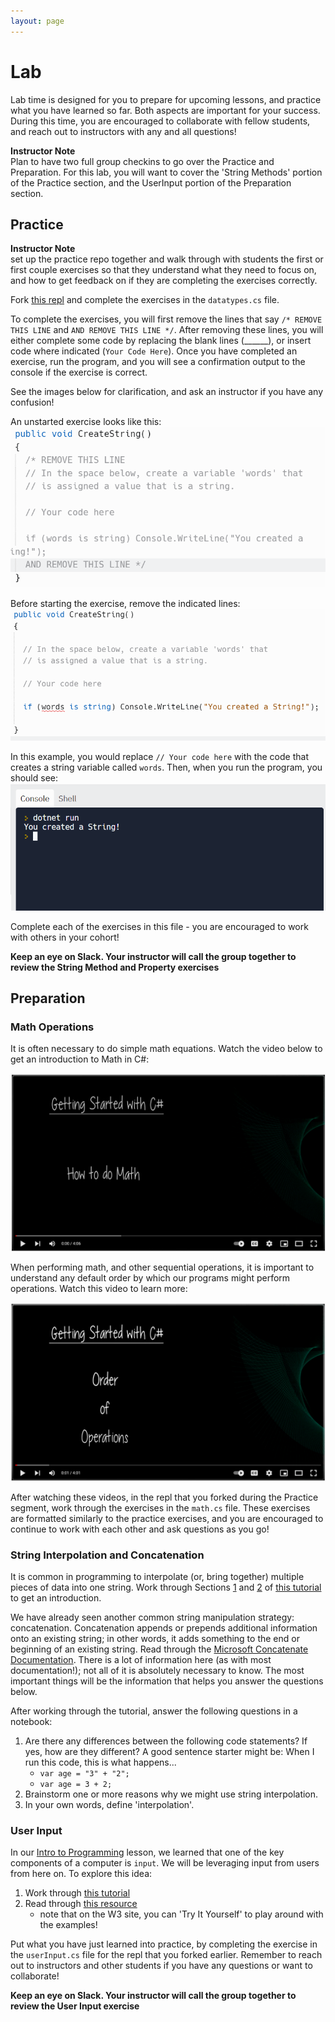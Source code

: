 ```yaml
---
layout: page
---
```


# Lab
Lab time is designed for you to prepare for upcoming lessons, and practice what you have learned so far.  Both aspects are important for your success.  During this time, you are encouraged to collaborate with fellow students, and reach out to instructors with any and all questions!

<aside class="instructor-notes">
    <p><strong>Instructor Note</strong><br>Plan to have two full group checkins to go over the Practice and Preparation.  For this lab, you will want to cover the 'String Methods' portion of the Practice section, and the UserInput portion of the Preparation section.</p>
</aside>

## Practice

<aside class="instructor-notes">
    <p><strong>Instructor Note</strong><br>set up the practice repo together and walk through with students the first or first couple exercises so that they understand what they need to focus on, and how to get feedback on if they are completing the exercises correctly.</p>
</aside>

Fork [this repl](https://replit.com/@launch-team/M1W1-DataTypesVariablesLab#datatypes.cs) and complete the exercises in the `datatypes.cs` file.

To complete the exercises, you will first remove the lines that say `/* REMOVE THIS LINE` and `AND REMOVE THIS LINE */`.  After removing these lines, you will either complete some code by replacing the blank lines (______), or insert code where indicated (`Your Code Here`).  Once you have completed an exercise, run the program, and you will see a confirmation output to the console if the exercise is correct.

See the images below for clarification, and ask an instructor if you have any confusion!

An unstarted exercise looks like this:
![](/assets/images/module1/Week1/Exercise1.png)

Before starting the exercise, remove the indicated lines:
![](/assets/images/module1/Week1/Exercise2.png)

In this example,  you would replace `// Your code here` with the code that creates a string variable called `words`.  Then, when you run the program, you should see:
![](/assets/images/module1/Week1/Exercise3.png)

Complete each of the exercises in this file - you are encouraged to work with others in your cohort!

**Keep an eye on Slack.  Your instructor will call the group together to review the String Method and Property exercises**


## Preparation
### Math Operations

It is often necessary to do simple math equations.  Watch the video below to get an introduction to Math in C#:

[![Image of Video 'How to do Math'](/assets/images/module1/Week1/HowToMath.png)](https://www.youtube.com/watch?v=d84ci6tg9lk)

When performing math, and other sequential operations, it is important to understand any default order by which our programs might perform operations.  Watch this video to learn more:

[![Image of Video 'Order of Operations'](/assets/images/module1/Week1/OrderOfOperations.png)](https://www.youtube.com/watch?v=-Wh9FYJDgiA)

After watching these videos, in the repl that you forked during the Practice segment, work through the exercises in the `math.cs` file.  These exercises are formatted similarly to the practice exercises, and you are encouraged to continue to work with each other and ask questions as you go!

### String Interpolation and Concatenation

It is common in programming to interpolate (or, bring together) multiple pieces of data into one string.  Work through Sections [1](https://docs.microsoft.com/en-us/dotnet/csharp/tutorials/exploration/interpolated-strings?tutorial-step=1) and [2](https://docs.microsoft.com/en-us/dotnet/csharp/tutorials/exploration/interpolated-strings?tutorial-step=2) of [this tutorial](https://docs.microsoft.com/en-us/dotnet/csharp/tutorials/exploration/interpolated-strings) to get an introduction.

We have already seen another common string manipulation strategy: concatenation.  Concatenation appends or prepends additional information onto an existing string; in other words, it adds something to the end or beginning of an existing string.  Read through the [Microsoft Concatenate Documentation](https://docs.microsoft.com/en-us/dotnet/csharp/how-to/concatenate-multiple-strings).  There is a lot of information here (as with most documentation!); not all of it is absolutely necessary to know.  The most important things will be the information that helps you answer the questions below.

After working through the tutorial, answer the following questions in a notebook:
1. Are there any differences between the following code statements? If yes, how are they different?  A good sentence starter might be: When I run this code, this is what happens...
    * `var age = "3" + "2";`
    * `var age = 3 + 2;`
2. Brainstorm one or more reasons why we might use string interpolation.
3. In your own words, define 'interpolation'.

### User Input

In our [Intro to Programming](/module1/lessons/Week1/introToProgramming) lesson, we learned that one of the key components of a computer is `input`.  We will be leveraging input from users from here on.  To explore this idea:

1. Work through [this tutorial](https://riptutorial.com/csharp/learn/100006/user-input)
2. Read through [this resource](https://www.w3schools.com/cs/cs_user_input.php)
    * note that on the W3 site, you can 'Try It Yourself' to play around with the examples!

Put what you have just learned into practice, by completing the exercise in the `userInput.cs` file for the repl that you forked earlier.  Remember to reach out to instructors and other students if you have any questions or want to collaborate!

**Keep an eye on Slack.  Your instructor will call the group together to review the User Input exercise**